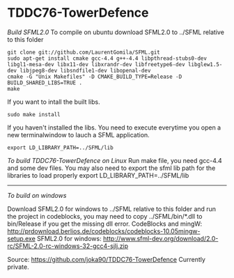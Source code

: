 TDDC76-TowerDefence
=============
*Build SFML2.0*
To compile on ubuntu download SFML2.0 to ../SFML relative to this folder

	git clone git://github.com/LaurentGomila/SFML.git
	sudo apt-get install cmake gcc-4.4 g++-4.4 libpthread-stubs0-dev libgl1-mesa-dev libx11-dev libxrandr-dev libfreetype6-dev libglew1.5-dev libjpeg8-dev libsndfile1-dev libopenal-dev
	cmake -G "Unix Makefiles" -D CMAKE_BUILD_TYPE=Release -D BUILD_SHARED_LIBS=TRUE .
	make

If you want to intall the built libs.

	sudo make install 

If you haven't installed the libs. You need to execute everytime you open a new terminalwindow to lauch a SFML application.

	export LD_LIBRARY_PATH=../SFML/lib

*To build TDDC76-TowerDefence on Linux*
Run make file, you need gcc-4.4 and some dev files.
You may also need to export the sfml lib path for the libraries to load properly 
	export LD_LIBRARY_PATH=../SFML/lib

---------------------------------------

*To build on windows*

Download SFML2.0 for windows to ../SFML  relative to this folder and run the project in codeblocks, you may need to copy ../SFML/bin/*.dll to bin/Release if you get the missing dll error.
CodeBlocks and mingW: http://prdownload.berlios.de/codeblocks/codeblocks-10.05mingw-setup.exe
SFML2.0 for windows:  http://www.sfml-dev.org/download/2.0-rc/SFML-2.0-rc-windows-32-gcc4-sjlj.zip

Source:
https://github.com/joka90/TDDC76-TowerDefence
Currently private.
